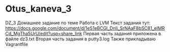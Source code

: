 # Otus_kaneva_3
DZ_3
Домашнее задание по теме Работа с LVM
Текст задания тут: https://docs.google.com/document/d/1eS1eBCGl_DnIi_SrNAaF8bSC81_eIMRCd_MgTha5UrU/edit?usp=share_link
Первая часть задания приложена в файле dz3.txt
Вторая часть задания в putty3.log
Также прикладываю Vagrantfile
